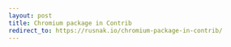 ```yaml
---
layout: post
title: Chromium package in Contrib
redirect_to: https://rusnak.io/chromium-package-in-contrib/
---
```

